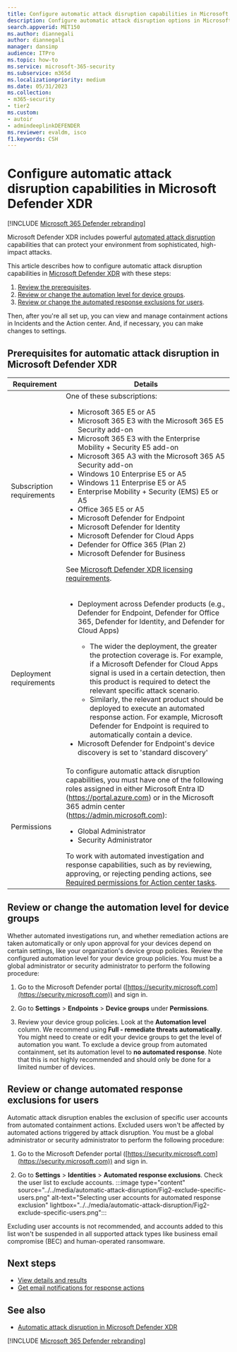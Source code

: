 ```yaml
---
title: Configure automatic attack disruption capabilities in Microsoft Defender XDR
description: Configure automatic attack disruption options in Microsoft Defender XDR
search.appverid: MET150
ms.author: diannegali
author: diannegali
manager: dansimp
audience: ITPro
ms.topic: how-to
ms.service: microsoft-365-security
ms.subservice: m365d
ms.localizationpriority: medium
ms.date: 05/31/2023
ms.collection:
- m365-security
- tier2
ms.custom: 
- autoir
- admindeeplinkDEFENDER
ms.reviewer: evaldm, isco
f1.keywords: CSH
---
```


# Configure automatic attack disruption capabilities in Microsoft Defender XDR

[!INCLUDE [Microsoft 365 Defender rebranding](../includes/microsoft-defender.md)]

Microsoft Defender XDR includes powerful [automated attack disruption](automatic-attack-disruption.md) capabilities that can protect your environment from sophisticated, high-impact attacks.

This article describes how to configure automatic attack disruption capabilities in <a href="https://go.microsoft.com/fwlink/p/?linkid=2077139" target="_blank">Microsoft Defender XDR</a> with these steps:

1. [Review the prerequisites](#prerequisites-for-automatic-attack-disruption-in-microsoft-365-defender).
2. [Review or change the automation level for device groups](#review-or-change-the-automation-level-for-device-groups).
3. [Review or change the automated response exclusions for users](#review-or-change-automated-response-exclusions-for-users).

Then, after you're all set up, you can view and manage containment actions in Incidents and the Action center. And, if necessary, you can make changes to settings.

<a name='prerequisites-for-automatic-attack-disruption-in-microsoft-365-defender'></a>

## Prerequisites for automatic attack disruption in Microsoft Defender XDR

|Requirement|Details|
|---|---|
|Subscription requirements|One of these subscriptions: <ul><li>Microsoft 365 E5 or A5</li><li>Microsoft 365 E3 with the Microsoft 365 E5 Security add-on</li><li>Microsoft 365 E3 with the Enterprise Mobility + Security E5 add-on</li><li>Microsoft 365 A3 with the Microsoft 365 A5 Security add-on</li><li>Windows 10 Enterprise E5 or A5</li><li>Windows 11 Enterprise E5 or A5</li><li>Enterprise Mobility + Security (EMS) E5 or A5</li><li>Office 365 E5 or A5</li><li>Microsoft Defender for Endpoint</li><li>Microsoft Defender for Identity</li><li>Microsoft Defender for Cloud Apps</li><li>Defender for Office 365 (Plan 2)</li><li>Microsoft Defender for Business</li></ul> <p> See [Microsoft Defender XDR licensing requirements](./prerequisites.md#licensing-requirements).|
|Deployment requirements|<ul><li>Deployment across Defender products (e.g., Defender for Endpoint, Defender for Office 365, Defender for Identity, and Defender for Cloud Apps)</li><ul><li>The wider the deployment, the greater the protection coverage is. For example, if a Microsoft Defender for Cloud Apps signal is used in a certain detection, then this product is required to detect the relevant specific attack scenario.</li><li>Similarly, the relevant product should be deployed to execute an automated response action. For example, Microsoft Defender for Endpoint is required to automatically contain a device. </li></ul><li>Microsoft Defender for Endpoint's device discovery is set to 'standard discovery'</li></ul>|
|Permissions|To configure automatic attack disruption capabilities, you must have one of the following roles assigned in either Microsoft Entra ID (<https://portal.azure.com>) or in the Microsoft 365 admin center (<https://admin.microsoft.com>): <ul><li>Global Administrator</li><li>Security Administrator</li></ul>To work with automated investigation and response capabilities, such as by reviewing, approving, or rejecting pending actions, see [Required permissions for Action center tasks](m365d-action-center.md#required-permissions-for-action-center-tasks).|

## Review or change the automation level for device groups

Whether automated investigations run, and whether remediation actions are taken automatically or only upon approval for your devices depend on certain settings, like your organization's device group policies. Review the configured automation level for your device group policies. You must be a global administrator or security administrator to perform the following procedure:

1. Go to the Microsoft Defender portal ([https://security.microsoft.com](https://security.microsoft.com)) and sign in.

2. Go to **Settings** \> **Endpoints** \> **Device groups** under **Permissions**.

3. Review your device group policies. Look at the **Automation level** column. We recommend using **Full - remediate threats automatically**.  You might need to create or edit your device groups to get the level of automation you want. To exclude a device group from automated containment, set its automation level to **no automated response**. Note that this is not highly recommended and should only be done for a limited number of devices.

## Review or change automated response exclusions for users

Automatic attack disruption enables the exclusion of specific user accounts from automated containment actions. Excluded users won't be affected by automated actions triggered by attack disruption. You must be a global administrator or security administrator to perform the following procedure:

1. Go to the Microsoft Defender portal ([https://security.microsoft.com](https://security.microsoft.com)) and sign in.

2. Go to **Settings** \> **Identities** \> **Automated response exclusions**. Check the user list to exclude accounts.
:::image type="content" source="../../media/automatic-attack-disruption/Fig2-exclude-specific-users.png" alt-text="Selecting user accounts for automated response exclusion" lightbox="../../media/automatic-attack-disruption/Fig2-exclude-specific-users.png":::

Excluding user accounts is not recommended, and accounts added to this list won't be suspended in all supported attack types like business email compromise (BEC) and human-operated ransomware.

## Next steps

- [View details and results](autoad-results.md)
- [Get email notifications for response actions](m365d-response-actions-notifications.md)

## See also

- [Automatic attack disruption in Microsoft Defender XDR](automatic-attack-disruption.md)

[!INCLUDE [Microsoft 365 Defender rebranding](../../includes/defender-m3d-techcommunity.md)]
